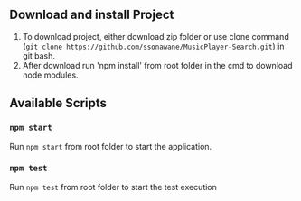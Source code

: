 ## Download and install Project

1. To download project, either download zip folder or use clone command (`git clone https://github.com/ssonawane/MusicPlayer-Search.git`) in git bash.
2. After download run 'npm install' from root folder in the cmd to download node modules.

## Available Scripts

### `npm start`

Run `npm start` from root folder to start the application.

### `npm test`

Run `npm test` from root folder to start the test execution

